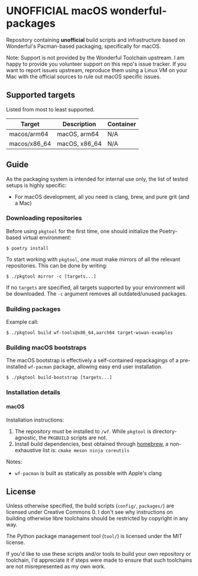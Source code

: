 # UNOFFICIAL macOS wonderful-packages

Repository containing **unofficial** build scripts and infrastructure based on Wonderful's Pacman-based packaging, specifically for macOS.

Note: Support is not provided by the Wonderful Toolchain upstream. I am happy to provide you volunteer support on this repo's issue tracker. If you want to report issues upstream, reproduce them using a Linux VM on your Mac with the official sources to rule out macOS specific issues.

## Supported targets

Listed from most to least supported.

| Target | Description | Container |
| - | - | - |
| macos/arm64  | macOS, arm64  | N/A | 
| macos/x86_64 | macOS, x86_64 | N/A | 


## Guide

As the packaging system is intended for internal use only, the list of tested setups is highly specific:

* For macOS development, all you need is clang, brew, and pure grit (and a Mac)

### Downloading repositories

Before using `pkgtool` for the first time, one should initialize the Poetry-based virtual environment:

    $ poetry install

To start working with `pkgtool`, one must make mirrors of all the relevant repositories. This can be done by writing:

    $ ./pkgtool mirror -c [targets...]

If no `targets` are specified, all targets supported by your environment will be downloaded. The `-c` argument removes all outdated/unused packages.

### Building packages

Example call:

    $ ./pkgtool build wf-tools@x86_64,aarch64 target-wswan-examples 

### Building macOS bootstraps

The macOS bootstrap is effectively a self-contained repackagings of a pre-installed `wf-pacman` package, allowing easy end user installation.

    $ ./pkgtool build-bootstrap [targets...]

### Installation details

#### macOS

Installation instructions:

1. The repository must be installed to `/wf`. While `pkgtool` is directory-agnostic, the `PKGBUILD` scripts are not.
2. Install build dependencies, best obtained through [homebrew](https://brew.sh), a non-exhaustive list is: `cmake meson ninja coreutils`

Notes:

* `wf-pacman` is built as statically as possible with Apple's clang

## License

Unless otherwise specified, the build scripts (`config/`, `packages/`) are licensed under Creative Commons 0. I don't see why instructions on building otherwise libre toolchains should be restricted by copyright in any way.

The Python package management tool (`tool/`) is licensed under the MIT license.

If you'd like to use these scripts and/or tools to build your own repository or toolchain, I'd appreciate it if steps were made to ensure that such toolchains are not misrepresented as my own work.
